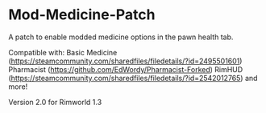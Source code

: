 # Mod-Medicine-Patch

A patch to enable modded medicine options in the pawn health tab.

Compatible with:
Basic Medicine (https://steamcommunity.com/sharedfiles/filedetails/?id=2495501601)
Pharmacist (https://github.com/EdWordy/Pharmacist-Forked)
RimHUD (https://steamcommunity.com/sharedfiles/filedetails/?id=2542012765)
and more!

Version 2.0 for Rimworld 1.3
